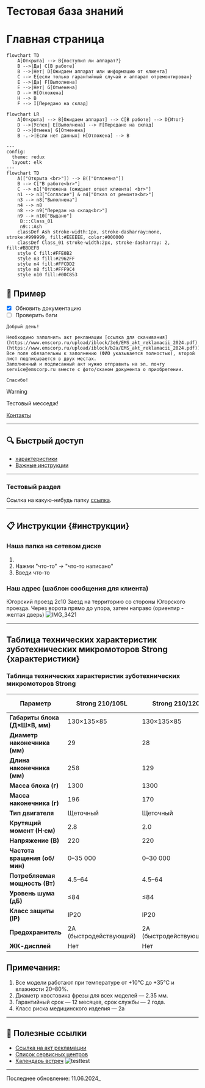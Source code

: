 #  Тестовая база знаний

#  Главная страница

```mermaid
flowchart TD
    A[Открыта] --> B{поступил ли аппарат?}
    B -->|Да| C[В работе]
    B -->|Нет| D[Ожидаем аппарат или информацию от клиента]
    C --> E{если только гарантийный случай и аппарат отремонтирован}
    E -->|Да| F[Выполнена]
    E -->|Нет| G[Отменена]
    D --> H[Отложена]
    H --> B
    F --> I[Передано на склад]
```

```mermaid
flowchart LR
    A[Открыта] --> B[Ожидаем аппарат] --> C[В работе] --> D{Итог}
    D -->|Успех| E[Выполнена] --> F[Передано на склад]
    D -->|Отмена| G[Отменена]
    B -.->|Если нет данных| H[Отложена] --> B
```
```mermaid
---
config:
  theme: redux
  layout: elk
---
flowchart TD
    A(["Открыта <br>"]) --> B(["Отложена"])
    B --> C["В работе<br>"]
    C --> n1["Отложена (ожидает ответ клиента) <br>"]
    n1 --> n3["Согласие"] & n4["Отказ от ремонта<br>"]
    n3 --> n8["Выполнена"]
    n4 --> n8
    n8 --> n9["Передан на склад<br>"]
    n9 --> n10["Выдано"]
     B:::Class_01
     n9:::Ash
    classDef Ash stroke-width:1px, stroke-dasharray:none, stroke:#999999, fill:#EEEEEE, color:#000000
    classDef Class_01 stroke-width:2px, stroke-dasharray: 2, fill:#BBDEFB
    style C fill:#FFE0B2
    style n3 fill:#2962FF
    style n4 fill:#FFCDD2
    style n8 fill:#FFF9C4
    style n10 fill:#00C853
```

## 📅 Пример
- [x] Обновить документацию  
- [ ] Проверить баги  

```mermaid
Добрый день! 

Необходимо заполнить акт рекламации [ссылка для скачивания] (https://www.emscorp.ru/upload/iblock/3e6/EMS_akt_reklamacii_2024.pdf)(https://www.emscorp.ru/upload/iblock/b2a/EMS_akt_reklamacii_2024.pdf)). 
Все поля обязательны к заполнению (ФИО указывается полностью), второй лист подписывается в двух местах.
Заполненный и подписанный акт нужно отправить на эл. почту service@emscorp.ru вместе с фото/сканом документа о приобретении. 
 
Спасибо!
```
> [!WARNING]  
> Тестовый месседж!

[Контакты](/Contacts)

---

## 🔍 Быстрый доступ
- [характеристики](#характеристики)
- [Важные инструкции](#инструкции)

---



### Тестовый раздел
Ссылка на какую-нибудь папку [ссылка](https://drive.google.com/...).

---

## 📋 Инструкции {#инструкции}
### Наша папка на сетевом диске
1. 
2. Нажми "что-то" → "что-то написано"
3. Введи что-то

### Наш адрес (шаблон сообщения для клиента)
Югорский проезд 2с10
Заезд на территорию со стороны Югорского проезда.
Через ворота прямо до упора, затем направо (ориентир - желтая дверь)
![IMG_3421](https://github.com/user-attachments/assets/d8696a7e-caff-48fb-b75d-90c6b7dc42d9)

---

## Таблица технических характеристик зуботехнических микромоторов Strong {характеристики}
### Таблица технических характеристик зуботехнических микромоторов Strong

| **Параметр**                     | **Strong 210/105L**       | **Strong 210/120**       | **Strong 210/107II**     | **Strong 211/H400RU**    | **Strong 211/H400RU Black Edition** | **Strong One/H350RU**    | **Strong Brillian B100/H100** | **Strong Brillian B100/H120** |
|----------------------------------|---------------------------|--------------------------|--------------------------|--------------------------|-------------------------------------|--------------------------|-------------------------------|-------------------------------|
| **Габариты блока (Д×Ш×В, мм)**  | 130×135×85               | 130×135×85              | 130×135×85              | 138×130×83              | 138×130×83                         | 107×152×72              | 116×103.7×74                 | 116×103.7×74                 |
| **Диаметр наконечника (мм)**     | 29                       | 28                      | 27                      | 28                      | 28                                  | 29                      | 19.8                         | 28                          |
| **Длина наконечника (мм)**       | 258                      | 129                     | 146                     | 158                     | 158                                 | 153                     | 118.1                        | 129.4                       |
| **Масса блока (г)**             | 1300                     | 1300                    | 1300                    | 1300                    | 1300                                | 1050                    | 430                          | 430                         |
| **Масса наконечника (г)**       | 196                      | 170                     | 196                     | 233                     | 233                                 | 184                     | 143                          | 162                         |
| **Тип двигателя**               | Щеточный                 | Щеточный                | Щеточный                | Щеточный                | Щеточный                           | Щеточный                | Щеточный                     | Щеточный                    |
| **Крутящий момент (Н·см)**      | 2.8                      | 2.0                     | 3.0                     | 4.0                     | 4.0                                 | 3.0                     | 3.0                          | 3.0                         |
| **Напряжение (В)**              | 220                      | 220                     | 220                     | 220                     | 220                                 | 220                     | 220                          | 220                         |
| **Частота вращения (об/мин)**   | 0–35 000                 | 0–30 000                | 0–35 000                | 0–37 000                | 0–37 000                           | 0–40 000                | 0–30 000                     | 0–30 000                    |
| **Потребляемая мощность (Вт)**  | 4.5–64                   | 4.5–64                  | 4.5–64                  | 4.5–64                  | 4.5–64                             | 4.5–64                  | 1–50 (64)                    | 1–50 (64)                   |
| **Уровень шума (дБ)**           | ≤84                      | ≤84                     | ≤84                     | ≤84                     | ≤84                                | ≤84                     | ≤84                          | ≤84                         |
| **Класс защиты (IP)**           | IP20                     | IP20                    | IP20                    | IP20                    | IP20                               | IP20                    | IP20                         | IP20                        |
| **Предохранитель**              | 2A (быстродействующий)   | 2A (быстродействующий)  | 2A (быстродействующий)  | N2AL (быстродействующий)| N2AL (быстродействующий)           | 2A (быстродействующий)  | 3.15A (с задержкой)          | 3.15A (с задержкой)         |
| **ЖК-дисплей**                  | Нет                      | Нет                     | Нет                     | Нет                     | Нет                                | Нет                     | Да (2")                      | Да (2")                     |

## Примечания:
1. Все модели работают при температуре от +10°C до +35°C и влажности 20–80%.
2. Диаметр хвостовика фрезы для всех моделей — 2.35 мм.
3. Гарантийный срок — 12 месяцев, срок службы — 2 года.
4. Класс риска медицинского изделия — 2a

---

## 🔗 Полезные ссылки
- [Ссылка на акт рекламации](https://www.emscorp.ru/upload/iblock/b2a/EMS_akt_reklamacii_2024.pdf)
- [Список сервисных центров](https://www.emscorp.ru/services/service/)
- [Календарь встреч](https://calendar.google.com/...)
![testtest](https://stankolab.ru/wp-content/uploads/2025/03/DSC_7407-копия.jpg)
---


Последнее обновление: 11.06.2024_
